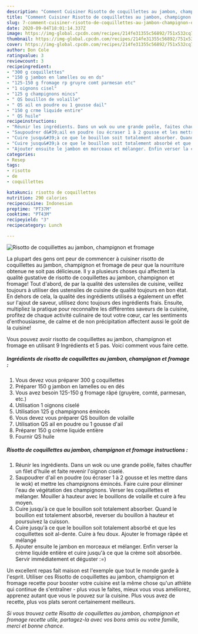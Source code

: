 ```yaml
---
description: "Comment Cuisiner Risotto de coquillettes au jambon, champignon et fromage"
title: "Comment Cuisiner Risotto de coquillettes au jambon, champignon et fromage"
slug: 7-comment-cuisiner-risotto-de-coquillettes-au-jambon-champignon-et-fromage
date: 2020-09-04T18:01:14.337Z
image: https://img-global.cpcdn.com/recipes/214fe31355c56892/751x532cq70/risotto-de-coquillettes-au-jambon-champignon-et-fromage-photo-principale-de-la-recette.jpg
thumbnail: https://img-global.cpcdn.com/recipes/214fe31355c56892/751x532cq70/risotto-de-coquillettes-au-jambon-champignon-et-fromage-photo-principale-de-la-recette.jpg
cover: https://img-global.cpcdn.com/recipes/214fe31355c56892/751x532cq70/risotto-de-coquillettes-au-jambon-champignon-et-fromage-photo-principale-de-la-recette.jpg
author: Don Cole
ratingvalue: 3
reviewcount: 3
recipeingredient:
- "300 g coquillettes"
- "150 g jambon en lamelles ou en ds"
- "125-150 g fromage rp gruyre comt parmesan etc"
- "1 oignons cisel"
- "125 g champignons mincs"
- " QS bouillon de volaille"
- " QS ail en poudre ou 1 gousse dail"
- "150 g crme liquide entire"
- " QS huile"
recipeinstructions:
- "Réunir les ingrédients. Dans un wok ou une grande poêle, faites chauffer un filet d&#39;huile et faite revenir l&#39;oignon ciselé."
- "Saupoudrer d&#39;ail en poudre (ou écraser 1 à 2 gousse et les mettre dans le wok) et mettre les champignons émincés. Faire cuire pour éliminer l&#39;eau de végétation des champignons. Verser les coquillettes et mélanger. Mouiller à hauteur avec le bouillons de volaille et cuire à feu moyen."
- "Cuire jusqu&#39;à ce que le bouillon soit totalement absorber. Quand le bouillon est totalement absorbé, reverser du bouillon à hauteur et poursuivez la cuisson."
- "Cuire jusqu&#39;à ce que le bouillon soit totalement absorbé et que les coquillettes soit al-dente. Cuire à feu doux. Ajouter le fromage râpée et mélangé"
- "Ajouter ensuite le jambon en morceaux et mélanger. Enfin verser la crème liquide entière et cuire jusqu&#39;à ce que la crème soit absorbée. Servir immédiatement et déguster :=)"
categories:
- Resep
tags:
- risotto
- de
- coquillettes

katakunci: risotto de coquillettes 
nutrition: 290 calories
recipecuisine: Indonesian
preptime: "PT37M"
cooktime: "PT43M"
recipeyield: "3"
recipecategory: Lunch

---
```



![Risotto de coquillettes au jambon, champignon et fromage](https://img-global.cpcdn.com/recipes/214fe31355c56892/751x532cq70/risotto-de-coquillettes-au-jambon-champignon-et-fromage-photo-principale-de-la-recette.jpg)

La plupart des gens ont peur de commencer à cuisiner risotto de coquillettes au jambon, champignon et fromage de peur que la nourriture obtenue ne soit pas délicieuse. Il y a plusieurs choses qui affectent la qualité gustative de risotto de coquillettes au jambon, champignon et fromage! Tout d'abord, de par la qualité des ustensiles de cuisine, veillez toujours à utiliser des ustensiles de cuisine de qualité toujours en bon état. En dehors de cela, la qualité des ingrédients utilisés a également un effet sur l'ajout de saveur, utilisez donc toujours des ingrédients frais. Ensuite, multipliez la pratique pour reconnaître les différentes saveurs de la cuisine, profitez de chaque activité culinaire de tout votre cœur, car les sentiments d'enthousiasme, de calme et de non précipitation affectent aussi le goût de la cuisine!

<!--inarticleads1-->

Vous pouvez avoir risotto de coquillettes au jambon, champignon et fromage en utilisant 9 Ingrédients et 5 pas. Voici comment vous faire cette.

##### Ingrédients de risotto de coquillettes au jambon, champignon et fromage :

1. Vous devez vous préparer 300 g coquillettes
1. Préparer 150 g jambon en lamelles ou en dés
1. Vous avez besoin 125-150 g fromage râpé (gruyère, comté, parmesan, etc.)
1. Utilisation 1 oignons ciselé
1. Utilisation 125 g champignons émincés
1. Vous devez vous préparer  QS bouillon de volaille
1. Utilisation  QS ail en poudre ou 1 gousse d&#39;ail
1. Préparer 150 g crème liquide entière
1. Fournir  QS huile




<!--inarticleads2-->

##### Risotto de coquillettes au jambon, champignon et fromage instructions :

1. Réunir les ingrédients. Dans un wok ou une grande poêle, faites chauffer un filet d&#39;huile et faite revenir l&#39;oignon ciselé.
1. Saupoudrer d&#39;ail en poudre (ou écraser 1 à 2 gousse et les mettre dans le wok) et mettre les champignons émincés. Faire cuire pour éliminer l&#39;eau de végétation des champignons. Verser les coquillettes et mélanger. Mouiller à hauteur avec le bouillons de volaille et cuire à feu moyen.
1. Cuire jusqu&#39;à ce que le bouillon soit totalement absorber. Quand le bouillon est totalement absorbé, reverser du bouillon à hauteur et poursuivez la cuisson.
1. Cuire jusqu&#39;à ce que le bouillon soit totalement absorbé et que les coquillettes soit al-dente. Cuire à feu doux. Ajouter le fromage râpée et mélangé
1. Ajouter ensuite le jambon en morceaux et mélanger. Enfin verser la crème liquide entière et cuire jusqu&#39;à ce que la crème soit absorbée. Servir immédiatement et déguster :=)




<!--inarticleads1-->

<p>
Un excellent repas fait maison est l'exemple que tout le monde garde à l'esprit. Utiliser ces Risotto de coquillettes au jambon, champignon et fromage recette pour booster votre cuisine est la même chose qu'un athlète qui continue de s'entraîner - plus vous le faites, mieux vous vous améliorez, apprenez autant que vous le pouvez sur la cuisine. Plus vous avez de recette, plus vos plats seront certainement meilleurs.
</p>

<p>
<i>Si vous trouvez cette Risotto de coquillettes au jambon, champignon et fromage recette utile, partagez-la avec vos bons amis ou votre famille, merci et bonne chance.</i>
</p>
